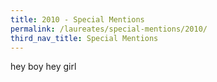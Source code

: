 ```yaml
---
title: 2010 - Special Mentions
permalink: /laureates/special-mentions/2010/
third_nav_title: Special Mentions
---
```


hey boy hey girl
